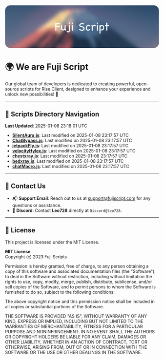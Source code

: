 ![Banner](.github/b.webp)

# 🌍 **We are Fuji Script**

Our global team of developers is dedicated to creating powerful, open-source scripts for Rise Client, designed to enhance your experience and unlock new possibilities! 🌟

---
<!-- SCRIPTS_NAVIGATION_START -->
## 📂 **Scripts Directory Navigation**

**Last Updated**: 2025-01-08 23:18:01 UTC

- **[SilentAura.js](scripts/SilentAura.js)**: Last modified on 2025-01-08 23:17:57 UTC
- **[ChatBypass.js](scripts/ChatBypass.js)**: Last modified on 2025-01-08 23:17:57 UTC
- **[jetpackFly.js](scripts/jetpackFly.js)**: Last modified on 2025-01-08 23:17:57 UTC
- **[velocityHylex.js](scripts/velocityHylex.js)**: Last modified on 2025-01-08 23:17:57 UTC
- **[chestxray.js](scripts/chestxray.js)**: Last modified on 2025-01-08 23:17:57 UTC
- **[bedxray.js](scripts/bedxray.js)**: Last modified on 2025-01-08 23:17:57 UTC
- **[chatMacro.js](scripts/chatMacro.js)**: Last modified on 2025-01-08 23:17:57 UTC

<!-- SCRIPTS_NAVIGATION_END -->

---

## 💬 **Contact Us**  
- 📬 **Support Email**: Reach out to us at [support@fujiscript.com](mailto:support@fujiscript.com) for any questions or assistance.  
- 💬 **Discord**: Contact **Leo728** directly at `Discord@leo728`.

---

## 📜 **License**

This project is licensed under the MIT License.  

**MIT License**  
Copyright (c) 2023 Fuji Scripts  

Permission is hereby granted, free of charge, to any person obtaining a copy of this software and associated documentation files (the "Software"), to deal in the Software without restriction, including without limitation the rights to use, copy, modify, merge, publish, distribute, sublicense, and/or sell copies of the Software, and to permit persons to whom the Software is furnished to do so, subject to the following conditions:  

The above copyright notice and this permission notice shall be included in all copies or substantial portions of the Software.  

THE SOFTWARE IS PROVIDED "AS IS", WITHOUT WARRANTY OF ANY KIND, EXPRESS OR IMPLIED, INCLUDING BUT NOT LIMITED TO THE WARRANTIES OF MERCHANTABILITY, FITNESS FOR A PARTICULAR PURPOSE AND NONINFRINGEMENT. IN NO EVENT SHALL THE AUTHORS OR COPYRIGHT HOLDERS BE LIABLE FOR ANY CLAIM, DAMAGES OR OTHER LIABILITY, WHETHER IN AN ACTION OF CONTRACT, TORT OR OTHERWISE, ARISING FROM, OUT OF OR IN CONNECTION WITH THE SOFTWARE OR THE USE OR OTHER DEALINGS IN THE SOFTWARE.  
